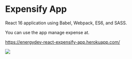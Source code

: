 # Expensify App

React 16 application using Babel, Webpack, ES6, and SASS. 

You can use the app manage expense at.

https://energydev-react-expensify-app.herokuapp.com/

<img src="https://energydev.github.io/images/ReadMe/ExpensifyApp.JPG"/>